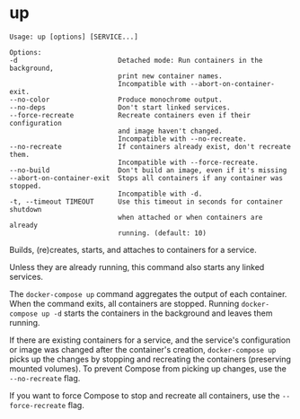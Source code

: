 <!--[metadata]>
+++
title = "up"
description = "Builds, (re)creates, starts, and attaches to containers for a service."
keywords = ["fig, composition, compose, docker, orchestration, cli,  up"]
[menu.main]
identifier="up.compose"
parent = "smn_compose_cli"
+++
<![end-metadata]-->

# up

```
Usage: up [options] [SERVICE...]

Options:
-d                         Detached mode: Run containers in the background,
                           print new container names.
                           Incompatible with --abort-on-container-exit.
--no-color                 Produce monochrome output.
--no-deps                  Don't start linked services.
--force-recreate           Recreate containers even if their configuration
                           and image haven't changed.
                           Incompatible with --no-recreate.
--no-recreate              If containers already exist, don't recreate them.
                           Incompatible with --force-recreate.
--no-build                 Don't build an image, even if it's missing
--abort-on-container-exit  Stops all containers if any container was stopped.
                           Incompatible with -d.
-t, --timeout TIMEOUT      Use this timeout in seconds for container shutdown
                           when attached or when containers are already
                           running. (default: 10)
```

Builds, (re)creates, starts, and attaches to containers for a service.

Unless they are already running, this command also starts any linked services.

The `docker-compose up` command aggregates the output of each container. When
the command exits, all containers are stopped. Running `docker-compose up -d`
starts the containers in the background and leaves them running.

If there are existing containers for a service, and the service's configuration
or image was changed after the container's creation, `docker-compose up` picks
up the changes by stopping and recreating the containers (preserving mounted
volumes). To prevent Compose from picking up changes, use the `--no-recreate`
flag.

If you want to force Compose to stop and recreate all containers, use the
`--force-recreate` flag.
